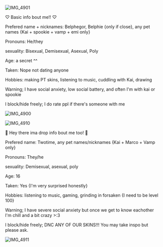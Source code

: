 ![IMG_4901](https://github.com/user-attachments/assets/e7f3272a-cf43-4cf1-bf57-aadc7b679dbd)

♡ Basic info bout me!! ♡

Prefered name + nicknames: Belphegor, Belphie {only if close}, any pet names {Kai + spookie + vamp + emi only}

Pronouns: He/they

sexuality: Bisexual, Demisexual, Asexual, Poly

Age: a secret ^^

Taken: Nope not dating anyone

Hobbies: making PT skins, listening to music, cuddling with Kai, drawing

Warning; I have social anxiety, low social battery, and often I'm with kai or spookie

I block/hide freely; I do rate ppl if there's someone with me

![IMG_4900](https://github.com/user-attachments/assets/99857909-c98d-479c-ae36-df984af722e3)

![IMG_4910](https://github.com/user-attachments/assets/12041697-4d1c-402e-bc12-638db643e802)

🔪 Hey there ima drop info bout me too! 🔪

Prefered name: Twotime, any pet names/nicknames {Kai + Marco + Vamp only}

Pronouns: They/he

sexuality: Demisexual, asexual, poly

Age: 16

Taken: Yes {I'm very surprised honestly}

Hobbies: listening to music, gaming, grinding in forsaken {I need to be level 100}

Warning; I have severe social anxiety but once we get to know eachother I'm chill and a bit crazy >:3

I block/hide freely; DNC ANY OF OUR SKINS!!! You may take inspo but please ask.

![IMG_4911](https://github.com/user-attachments/assets/df547ba9-6908-4ebd-8d81-56799553fab5)

<!--
**lucifers-loyal-servant-belphie/lucifers-loyal-servant-Belphie** is a ✨ _special_ ✨ repository because its `README.md` (this file) appears on your GitHub profile.

Here are some ideas to get you started:

- 🔭 I’m currently working on ...
- 🌱 I’m currently learning ...
- 👯 I’m looking to collaborate on ...
- 🤔 I’m looking for help with ...
- 💬 Ask me about ...
- 📫 How to reach me: ...
- 😄 Pronouns: ...
- ⚡ Fun fact: ...
-->
